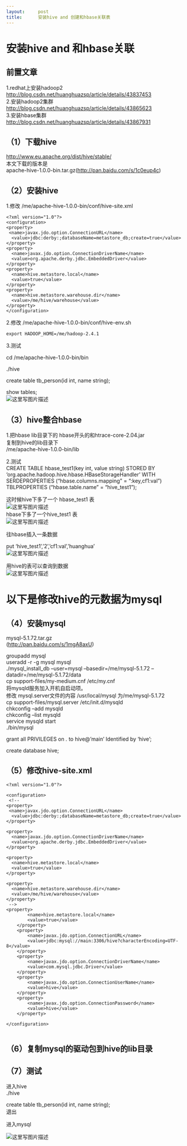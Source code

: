 ```yaml
---
layout:     post
title:      安装hive and 创建和hbase关联表
---
```

<div id="article_content" class="article_content clearfix csdn-tracking-statistics" data-pid="blog" data-mod="popu_307" data-dsm="post">
								            <div id="content_views" class="markdown_views prism-atom-one-dark">
							<!-- flowchart 箭头图标 勿删 -->
							<svg xmlns="http://www.w3.org/2000/svg" style="display: none;"><path stroke-linecap="round" d="M5,0 0,2.5 5,5z" id="raphael-marker-block" style="-webkit-tap-highlight-color: rgba(0, 0, 0, 0);"></path></svg>
							<h1 id="安装hive-and-和hbase关联">安装hive and 和hbase关联</h1>



<h2 id="前置文章">前置文章</h2>

<p>1.redhat上安装hadoop2 <br>
<a href="http://blog.csdn.net/huanghuazsp/article/details/43837453" rel="nofollow">http://blog.csdn.net/huanghuazsp/article/details/43837453</a> <br>
2.安装hadoop2集群 <br>
<a href="http://blog.csdn.net/huanghuazsp/article/details/43865623" rel="nofollow">http://blog.csdn.net/huanghuazsp/article/details/43865623</a> <br>
3.安装hbase集群 <br>
<a href="http://blog.csdn.net/huanghuazsp/article/details/43867931" rel="nofollow">http://blog.csdn.net/huanghuazsp/article/details/43867931</a></p>

<h2 id="1下载hive">（1）下载hive</h2>

<p><a href="http://www.eu.apache.org/dist/hive/stable/" rel="nofollow">http://www.eu.apache.org/dist/hive/stable/</a> <br>
本文下载的版本是 <br>
apache-hive-1.0.0-bin.tar.gz(<a href="http://pan.baidu.com/s/1c0eup4c" rel="nofollow">http://pan.baidu.com/s/1c0eup4c</a>)</p>

<h2 id="2安装hive">（2）安装hive</h2>

<p>1.修改  /me/apache-hive-1.0.0-bin/conf/hive-site.xml</p>



<pre class="prettyprint"><code class=" hljs xml"><span class="hljs-pi">&lt;?xml version="1.0"?&gt;</span>  
<span class="hljs-tag">&lt;<span class="hljs-title">configuration</span>&gt;</span>  
<span class="hljs-tag">&lt;<span class="hljs-title">property</span>&gt;</span>  
 <span class="hljs-tag">&lt;<span class="hljs-title">name</span>&gt;</span>javax.jdo.option.ConnectionURL<span class="hljs-tag">&lt;/<span class="hljs-title">name</span>&gt;</span>  
  <span class="hljs-tag">&lt;<span class="hljs-title">value</span>&gt;</span>jdbc:derby:;databaseName=metastore_db;create=true<span class="hljs-tag">&lt;/<span class="hljs-title">value</span>&gt;</span>  
<span class="hljs-tag">&lt;/<span class="hljs-title">property</span>&gt;</span>  
<span class="hljs-tag">&lt;<span class="hljs-title">property</span>&gt;</span>  
  <span class="hljs-tag">&lt;<span class="hljs-title">name</span>&gt;</span>javax.jdo.option.ConnectionDriverName<span class="hljs-tag">&lt;/<span class="hljs-title">name</span>&gt;</span>  
  <span class="hljs-tag">&lt;<span class="hljs-title">value</span>&gt;</span>org.apache.derby.jdbc.EmbeddedDriver<span class="hljs-tag">&lt;/<span class="hljs-title">value</span>&gt;</span>  
<span class="hljs-tag">&lt;/<span class="hljs-title">property</span>&gt;</span>  
<span class="hljs-tag">&lt;<span class="hljs-title">property</span>&gt;</span>  
  <span class="hljs-tag">&lt;<span class="hljs-title">name</span>&gt;</span>hive.metastore.local<span class="hljs-tag">&lt;/<span class="hljs-title">name</span>&gt;</span>  
  <span class="hljs-tag">&lt;<span class="hljs-title">value</span>&gt;</span>true<span class="hljs-tag">&lt;/<span class="hljs-title">value</span>&gt;</span>  
<span class="hljs-tag">&lt;/<span class="hljs-title">property</span>&gt;</span> 
<span class="hljs-tag">&lt;<span class="hljs-title">property</span>&gt;</span>  
  <span class="hljs-tag">&lt;<span class="hljs-title">name</span>&gt;</span>hive.metastore.warehouse.dir<span class="hljs-tag">&lt;/<span class="hljs-title">name</span>&gt;</span>  
  <span class="hljs-tag">&lt;<span class="hljs-title">value</span>&gt;</span>/me/hive/warehouse<span class="hljs-tag">&lt;/<span class="hljs-title">value</span>&gt;</span>  
<span class="hljs-tag">&lt;/<span class="hljs-title">property</span>&gt;</span>  
<span class="hljs-tag">&lt;/<span class="hljs-title">configuration</span>&gt;</span>  </code></pre>

<p>2.修改  /me/apache-hive-1.0.0-bin/conf/hive-env.sh</p>



<pre class="prettyprint"><code class=" hljs bash"><span class="hljs-keyword">export</span> HADOOP_HOME=/me/hadoop-<span class="hljs-number">2.4</span>.<span class="hljs-number">1</span></code></pre>

<p>3.测试</p>

<p>cd  /me/apache-hive-1.0.0-bin/bin</p>

<p>./hive</p>

<p>create table tb_person(id int, name string);</p>

<p>show tables; <br>
<img src="https://img-blog.csdn.net/20150218000124314" alt="这里写图片描述" title=""></p>



<h2 id="3hive整合hbase">（3）hive整合hbase</h2>

<p>1.把hbase lib目录下的 hbase开头的和htrace-core-2.04.jar <br>
复制到hive的lib目录下 <br>
/me/apache-hive-1.0.0-bin/lib</p>

<p>2.测试 <br>
CREATE TABLE hbase_test1(key int, value string) STORED BY ‘org.apache.hadoop.hive.hbase.HBaseStorageHandler’ WITH SERDEPROPERTIES (“hbase.columns.mapping” = “:key,cf1:val”) TBLPROPERTIES (“hbase.table.name” = “hive_test1”);</p>

<p>这时候hive下多了一个 hbase_test1 表 <br>
<img src="https://img-blog.csdn.net/20150218133900766" alt="这里写图片描述" title=""> <br>
hbase下多了一个hive_test1 表 <br>
<img src="https://img-blog.csdn.net/20150218133900425" alt="这里写图片描述" title=""></p>

<p>往hbase插入一条数据</p>

<p>put ‘hive_test1’,’2’,’cf1:val’,’huanghua’ <br>
<img src="https://img-blog.csdn.net/20150218134707783" alt="这里写图片描述" title=""></p>

<p>用hive的表可以查询到数据 <br>
<img src="https://img-blog.csdn.net/20150218134816283" alt="这里写图片描述" title=""></p>



<h1 id="以下是修改hive的元数据为mysql">以下是修改hive的元数据为mysql</h1>



<h2 id="4安装mysql">（4）安装mysql</h2>

<p>mysql-5.1.72.tar.gz <br>
(<a href="http://pan.baidu.com/s/1mgA8axU" rel="nofollow">http://pan.baidu.com/s/1mgA8axU</a>)</p>

<p>groupadd mysql <br>
useradd -r -g mysql mysql <br>
./mysql_install_db –user=mysql –basedir=/me/mysql-5.1.72 –datadir=/me/mysql-5.1.72/data <br>
cp support-files/my-medium.cnf /etc/my.cnf <br>
将mysqld服务加入开机自启动项。 <br>
修改 mysql.server文件的内容  /usr/local/mysql 为/me/mysql-5.1.72 <br>
cp support-files/mysql.server /etc/init.d/mysqld <br>
chkconfig –add mysqld <br>
chkconfig –list mysqld <br>
service mysqld start <br>
./bin/mysql</p>

<p>grant all PRIVILEGES on <em>.</em> to hive@’main’ Identified by ‘hive’;</p>

<p>create database hive;</p>

<h2 id="5修改hive-sitexml">（5）修改hive-site.xml</h2>



<pre class="prettyprint"><code class=" hljs xml"><span class="hljs-pi">&lt;?xml version="1.0"?&gt;</span>  

<span class="hljs-tag">&lt;<span class="hljs-title">configuration</span>&gt;</span>  
 <span class="hljs-comment">&lt;!--
&lt;property&gt;  
 &lt;name&gt;javax.jdo.option.ConnectionURL&lt;/name&gt;  
  &lt;value&gt;jdbc:derby:;databaseName=metastore_db;create=true&lt;/value&gt;  
&lt;/property&gt;  

&lt;property&gt;  
  &lt;name&gt;javax.jdo.option.ConnectionDriverName&lt;/name&gt;  
  &lt;value&gt;org.apache.derby.jdbc.EmbeddedDriver&lt;/value&gt;  
&lt;/property&gt;  

&lt;property&gt;  
  &lt;name&gt;hive.metastore.local&lt;/name&gt;  
  &lt;value&gt;true&lt;/value&gt;  
&lt;/property&gt;  

&lt;property&gt;  
  &lt;name&gt;hive.metastore.warehouse.dir&lt;/name&gt;  
  &lt;value&gt;/me/hive/warehouse&lt;/value&gt;  
&lt;/property&gt;  
 --&gt;</span>
<span class="hljs-tag">&lt;<span class="hljs-title">property</span>&gt;</span>
        <span class="hljs-tag">&lt;<span class="hljs-title">name</span>&gt;</span>hive.metastore.local<span class="hljs-tag">&lt;/<span class="hljs-title">name</span>&gt;</span>
        <span class="hljs-tag">&lt;<span class="hljs-title">value</span>&gt;</span>true<span class="hljs-tag">&lt;/<span class="hljs-title">value</span>&gt;</span>
    <span class="hljs-tag">&lt;/<span class="hljs-title">property</span>&gt;</span>
    <span class="hljs-tag">&lt;<span class="hljs-title">property</span>&gt;</span>
        <span class="hljs-tag">&lt;<span class="hljs-title">name</span>&gt;</span>javax.jdo.option.ConnectionURL<span class="hljs-tag">&lt;/<span class="hljs-title">name</span>&gt;</span>
        <span class="hljs-tag">&lt;<span class="hljs-title">value</span>&gt;</span>jdbc:mysql://main:3306/hive?characterEncoding=UTF-8<span class="hljs-tag">&lt;/<span class="hljs-title">value</span>&gt;</span>
    <span class="hljs-tag">&lt;/<span class="hljs-title">property</span>&gt;</span>
    <span class="hljs-tag">&lt;<span class="hljs-title">property</span>&gt;</span>
        <span class="hljs-tag">&lt;<span class="hljs-title">name</span>&gt;</span>javax.jdo.option.ConnectionDriverName<span class="hljs-tag">&lt;/<span class="hljs-title">name</span>&gt;</span>
        <span class="hljs-tag">&lt;<span class="hljs-title">value</span>&gt;</span>com.mysql.jdbc.Driver<span class="hljs-tag">&lt;/<span class="hljs-title">value</span>&gt;</span>
    <span class="hljs-tag">&lt;/<span class="hljs-title">property</span>&gt;</span>
    <span class="hljs-tag">&lt;<span class="hljs-title">property</span>&gt;</span>
        <span class="hljs-tag">&lt;<span class="hljs-title">name</span>&gt;</span>javax.jdo.option.ConnectionUserName<span class="hljs-tag">&lt;/<span class="hljs-title">name</span>&gt;</span>
        <span class="hljs-tag">&lt;<span class="hljs-title">value</span>&gt;</span>hive<span class="hljs-tag">&lt;/<span class="hljs-title">value</span>&gt;</span>
    <span class="hljs-tag">&lt;/<span class="hljs-title">property</span>&gt;</span>
    <span class="hljs-tag">&lt;<span class="hljs-title">property</span>&gt;</span>
        <span class="hljs-tag">&lt;<span class="hljs-title">name</span>&gt;</span>javax.jdo.option.ConnectionPassword<span class="hljs-tag">&lt;/<span class="hljs-title">name</span>&gt;</span>
        <span class="hljs-tag">&lt;<span class="hljs-title">value</span>&gt;</span>hive<span class="hljs-tag">&lt;/<span class="hljs-title">value</span>&gt;</span>
    <span class="hljs-tag">&lt;/<span class="hljs-title">property</span>&gt;</span>

<span class="hljs-tag">&lt;/<span class="hljs-title">configuration</span>&gt;</span>  

</code></pre>



<h2 id="6复制mysql的驱动包到hive的lib目录">（6）复制mysql的驱动包到hive的lib目录</h2>



<h2 id="7测试">（7）测试</h2>

<p>进入hive <br>
./hive</p>

<p>create table tb_person(id int, name string); <br>
退出</p>

<p>进入mysql</p>

<p><img src="https://img-blog.csdn.net/20150222135418140" alt="这里写图片描述" title=""></p>            </div>
						<link href="https://csdnimg.cn/release/phoenix/mdeditor/markdown_views-9e5741c4b9.css" rel="stylesheet">
                </div>